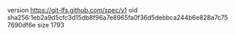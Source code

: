 version https://git-lfs.github.com/spec/v1
oid sha256:1eb2a9d5cfc3d15db8f96a7e8965fa0f36d5debbca244b6e828a7c757690df6e
size 1793
